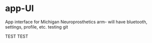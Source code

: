# app-UI
App interface for Michigan Neuroprosthetics arm- will have bluetooth, settings, profile, etc. 
testing git

TEST TEST
